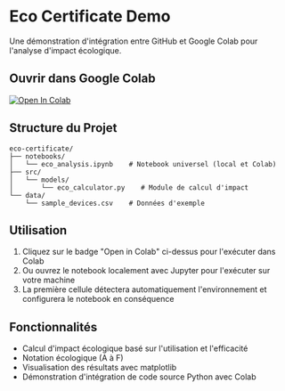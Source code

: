 # Eco Certificate Demo

Une démonstration d'intégration entre GitHub et Google Colab pour l'analyse d'impact écologique.

## Ouvrir dans Google Colab
[![Open In Colab](https://colab.research.google.com/assets/colab-badge.svg)](https://colab.research.google.com/github/VOTRE_USERNAME/eco-certificate/blob/main/notebooks/eco_analysis.ipynb)

## Structure du Projet

```
eco-certificate/
├── notebooks/
│   └── eco_analysis.ipynb    # Notebook universel (local et Colab)
├── src/
│   └── models/
│       └── eco_calculator.py    # Module de calcul d'impact
└── data/
    └── sample_devices.csv    # Données d'exemple
```

## Utilisation

1. Cliquez sur le badge "Open in Colab" ci-dessus pour l'exécuter dans Colab
2. Ou ouvrez le notebook localement avec Jupyter pour l'exécuter sur votre machine
3. La première cellule détectera automatiquement l'environnement et configurera le notebook en conséquence

## Fonctionnalités

- Calcul d'impact écologique basé sur l'utilisation et l'efficacité
- Notation écologique (A à F)
- Visualisation des résultats avec matplotlib
- Démonstration d'intégration de code source Python avec Colab
